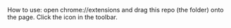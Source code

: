 How to use:
open chrome://extensions and drag this repo (the folder) onto the page. Click the icon in the toolbar.
